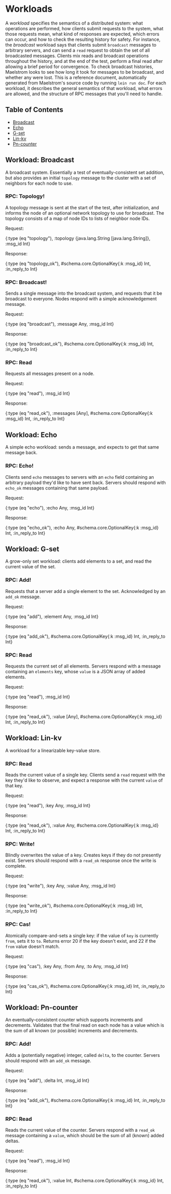 # Workloads

A *workload* specifies the semantics of a distributed system: what
operations are performed, how clients submit requests to the system, what
those requests mean, what kind of responses are expected, which errors can
occur, and how to check the resulting history for safety.
For instance, the *broadcast* workload says that clients submit `broadcast`
messages to arbitrary servers, and can send a `read` request to obtain the
set of all broadcasted messages. Clients mix reads and broadcast operations
throughout the history, and at the end of the test, perform a final read
after allowing a brief period for convergence. To check broadcast histories,
Maelstrom looks to see how long it took for messages to be broadcast, and
whether any were lost.
This is a reference document, automatically generated from Maelstrom's source
code by running `lein run doc`. For each workload, it describes the general
semantics of that workload, what errors are allowed, and the structure of RPC
messages that you'll need to handle. 

## Table of Contents

- [Broadcast](#workload-broadcast)
- [Echo](#workload-echo)
- [G-set](#workload-g-set)
- [Lin-kv](#workload-lin-kv)
- [Pn-counter](#workload-pn-counter)

## Workload: Broadcast 

A broadcast system. Essentially a test of eventually-consistent set
addition, but also provides an initial `topology` message to the cluster with
a set of neighbors for each node to use. 

### RPC: Topology! 

A topology message is sent at the start of the test, after initialization,
and informs the node of an optional network topology to use for broadcast.
The topology consists of a map of node IDs to lists of neighbor node IDs. 

Request:

{:type (eq "topology"),
 :topology {java.lang.String [java.lang.String]},
 :msg_id Int}

Response:

{:type (eq "topology_ok"),
 #schema.core.OptionalKey{:k :msg_id} Int,
 :in_reply_to Int}


### RPC: Broadcast! 

Sends a single message into the broadcast system, and requests that it be
broadcast to everyone. Nodes respond with a simple acknowledgement message. 

Request:

{:type (eq "broadcast"), :message Any, :msg_id Int}

Response:

{:type (eq "broadcast_ok"),
 #schema.core.OptionalKey{:k :msg_id} Int,
 :in_reply_to Int}


### RPC: Read 

Requests all messages present on a node. 

Request:

{:type (eq "read"), :msg_id Int}

Response:

{:type (eq "read_ok"),
 :messages [Any],
 #schema.core.OptionalKey{:k :msg_id} Int,
 :in_reply_to Int}



## Workload: Echo 

A simple echo workload: sends a message, and expects to get that same
message back. 

### RPC: Echo! 

Clients send `echo` messages to servers with an `echo` field containing an
arbitrary payload they'd like to have sent back. Servers should respond with
`echo_ok` messages containing that same payload. 

Request:

{:type (eq "echo"), :echo Any, :msg_id Int}

Response:

{:type (eq "echo_ok"),
 :echo Any,
 #schema.core.OptionalKey{:k :msg_id} Int,
 :in_reply_to Int}



## Workload: G-set 

A grow-only set workload: clients add elements to a set, and read the
current value of the set. 

### RPC: Add! 

Requests that a server add a single element to the set. Acknowledged by an
`add_ok` message. 

Request:

{:type (eq "add"), :element Any, :msg_id Int}

Response:

{:type (eq "add_ok"),
 #schema.core.OptionalKey{:k :msg_id} Int,
 :in_reply_to Int}


### RPC: Read 

Requests the current set of all elements. Servers respond with a message
containing an `elements` key, whose `value` is a JSON array of added
elements. 

Request:

{:type (eq "read"), :msg_id Int}

Response:

{:type (eq "read_ok"),
 :value [Any],
 #schema.core.OptionalKey{:k :msg_id} Int,
 :in_reply_to Int}



## Workload: Lin-kv 

A workload for a linearizable key-value store. 

### RPC: Read 

Reads the current value of a single key. Clients send a `read` request with
the key they'd like to observe, and expect a response with the current
`value` of that key. 

Request:

{:type (eq "read"), :key Any, :msg_id Int}

Response:

{:type (eq "read_ok"),
 :value Any,
 #schema.core.OptionalKey{:k :msg_id} Int,
 :in_reply_to Int}


### RPC: Write! 

Blindly overwrites the value of a key. Creates keys if they do not presently
exist. Servers should respond with a `read_ok` response once the write is
complete. 

Request:

{:type (eq "write"), :key Any, :value Any, :msg_id Int}

Response:

{:type (eq "write_ok"),
 #schema.core.OptionalKey{:k :msg_id} Int,
 :in_reply_to Int}


### RPC: Cas! 

Atomically compare-and-sets a single key: if the value of `key` is currently
`from`, sets it to `to`. Returns error 20 if the key doesn't exist, and 22 if
the `from` value doesn't match. 

Request:

{:type (eq "cas"), :key Any, :from Any, :to Any, :msg_id Int}

Response:

{:type (eq "cas_ok"),
 #schema.core.OptionalKey{:k :msg_id} Int,
 :in_reply_to Int}



## Workload: Pn-counter 

An eventually-consistent counter which supports increments and decrements.
Validates that the final read on each node has a value which is the sum of
all known (or possible) increments and decrements. 

### RPC: Add! 

Adds a (potentially negative) integer, called `delta`, to the counter.
Servers should respond with an `add_ok` message. 

Request:

{:type (eq "add"), :delta Int, :msg_id Int}

Response:

{:type (eq "add_ok"),
 #schema.core.OptionalKey{:k :msg_id} Int,
 :in_reply_to Int}


### RPC: Read 

Reads the current value of the counter. Servers respond with a `read_ok`
message containing a `value`, which should be the sum of all (known) added
deltas. 

Request:

{:type (eq "read"), :msg_id Int}

Response:

{:type (eq "read_ok"),
 :value Int,
 #schema.core.OptionalKey{:k :msg_id} Int,
 :in_reply_to Int}



